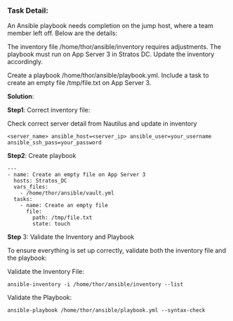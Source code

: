 ### Task Detail:

An Ansible playbook needs completion on the jump host, where a team member left off. Below are the details:

The inventory file /home/thor/ansible/inventory requires adjustments. The playbook must run on App Server 3 in Stratos DC. Update the inventory accordingly.

Create a playbook /home/thor/ansible/playbook.yml. Include a task to create an empty file /tmp/file.txt on App Server 3.

**Solution**:

**Step1**: Correct inventory file:

Check correct server detail from Nautilus and update in inventory

```
<server_name> ansible_host=<server_ip> ansible_user=your_username ansible_ssh_pass=your_password
```

**Step2**: Create playbook

```
---
- name: Create an empty file on App Server 3
  hosts: Stratos_DC
  vars_files:
    - /home/thor/ansible/vault.yml
  tasks:
    - name: Create an empty file
      file:
        path: /tmp/file.txt
        state: touch

```

**Step** 3: Validate the Inventory and Playbook

To ensure everything is set up correctly, validate both the inventory file and the playbook:

Validate the Inventory File:

```
ansible-inventory -i /home/thor/ansible/inventory --list
```

Validate the Playbook:

```
ansible-playbook /home/thor/ansible/playbook.yml --syntax-check
```
